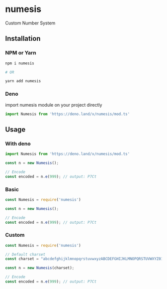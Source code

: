 # numesis
Custom Number System

## Installation
### NPM or Yarn 
```bash
npm i numesis

# OR

yarn add numesis
```
### Deno
import numesis module on your project directly
```js
import Numesis from 'https://deno.land/x/numesis/mod.ts'
```
## Usage
### With deno
```js
import Numesis from 'https://deno.land/x/numesis/mod.ts'

const n = new Numesis(); 

// Encode
const encoded = n.e(999); // output: P7Ct
```
### Basic
```js
const Numesis = require('numesis')

const n = new Numesis(); 

// Encode
const encoded = n.e(999); // output: P7Ct
```
### Custom
```js
const Numesis = require('numesis')

// Default charset
const charset = "abcdefghijklmnopqrstuvwxyzABCDEFGHIJKLMNOPQRSTUVWXYZ0123456789";

const n = new Numesis(charset); 

// Encode
const encoded = n.e(999); // output: P7Ct
```